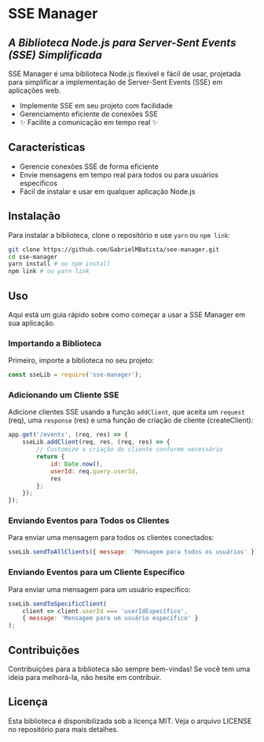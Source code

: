 # SSE Manager
## _A Biblioteca Node.js para Server-Sent Events (SSE) Simplificada_

SSE Manager é uma biblioteca Node.js flexível e fácil de usar, projetada para simplificar a implementação de Server-Sent Events (SSE) em aplicações web. 

- Implemente SSE em seu projeto com facilidade
- Gerenciamento eficiente de conexões SSE
- ✨ Facilite a comunicação em tempo real ✨

## Características

- Gerencie conexões SSE de forma eficiente
- Envie mensagens em tempo real para todos ou para usuários específicos
- Fácil de instalar e usar em qualquer aplicação Node.js

## Instalação

Para instalar a biblioteca, clone o repositório e use `yarn` ou `npm link`:

```bash
git clone https://github.com/GabrielMBatista/see-manager.git
cd sse-manager
yarn install # ou npm install
npm link # ou yarn link
```

## Uso

Aqui está um guia rápido sobre como começar a usar a SSE Manager em sua aplicação.

### Importando a Biblioteca

Primeiro, importe a biblioteca no seu projeto:

```javascript
const sseLib = require('sse-manager');
```

### Adicionando um Cliente SSE

Adicione clientes SSE usando a função `addClient`, que aceita um `request` (req), uma `response` (res) e uma função de criação de cliente (createClient):

```javascript
app.get('/events', (req, res) => {
    sseLib.addClient(req, res, (req, res) => {
        // Customize a criação do cliente conforme necessário
        return {
            id: Date.now(),
            userId: req.query.userId,
            res
        };
    });
});
```

### Enviando Eventos para Todos os Clientes

Para enviar uma mensagem para todos os clientes conectados:

```javascript
sseLib.sendToAllClients({ message: 'Mensagem para todos os usuários' });
```

### Enviando Eventos para um Cliente Específico

Para enviar uma mensagem para um usuário específico:

```javascript
sseLib.sendToSpecificClient(
    client => client.userId === 'userIdEspecífico',
    { message: 'Mensagem para um usuário específico' }
);
```

## Contribuições

Contribuições para a biblioteca são sempre bem-vindas! Se você tem uma ideia para melhorá-la, não hesite em contribuir.

## Licença

Esta biblioteca é disponibilizada sob a licença MIT. Veja o arquivo LICENSE no repositório para mais detalhes.
